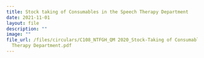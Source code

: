 ```yaml
---
title: Stock taking of Consumables in the Speech Therapy Department
date: 2021-11-01
layout: file
description: ""
image: ""
file_url: /files/circulars/C108_NTFGH_QM 2020_Stock-Taking of Consumables in the Speech
  Therapy Department.pdf
---
```

